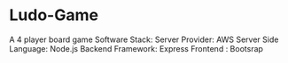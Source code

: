# Ludo-Game
A 4 player board game
Software Stack:
Server Provider: AWS
Server Side Language: Node.js
Backend Framework: Express
Frontend : Bootsrap 
